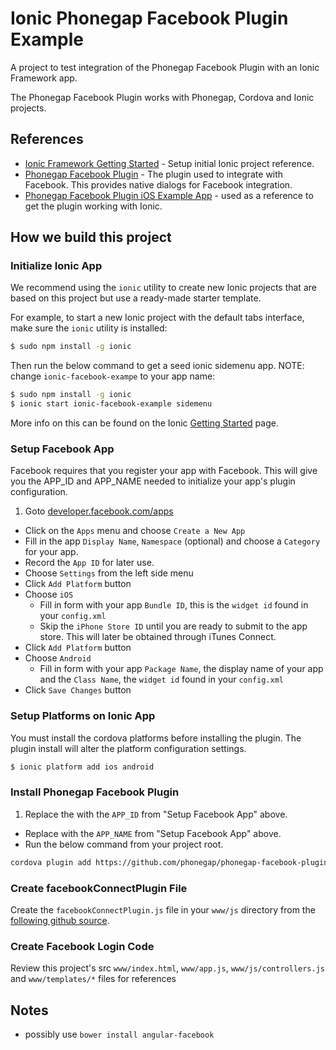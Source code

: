 # Ionic Phonegap Facebook Plugin Example

A project to test integration of the Phonegap Facebook Plugin with an Ionic Framework app.

The Phonegap Facebook Plugin works with Phonegap, Cordova and Ionic projects.

## References

* [Ionic Framework Getting Started](http://ionicframework.com/getting-started/) - Setup initial Ionic project reference.
* [Phonegap Facebook Plugin](https://github.com/Wizcorp/phonegap-facebook-plugin) - The plugin used to integrate with Facebook. This provides native dialogs for Facebook integration.
* [Phonegap Facebook Plugin iOS Example App](https://github.com/Wizcorp/phonegap-facebook-plugin/tree/master/platforms/ios) - used as a reference to get the plugin working with Ionic.


## How we build this project

### Initialize Ionic App

We recommend using the `ionic` utility to create new Ionic projects that are based on this project but use a ready-made starter template.

For example, to start a new Ionic project with the default tabs interface, make sure the `ionic` utility is installed:

```bash
$ sudo npm install -g ionic
```

Then run the below command to get a seed ionic sidemenu app. NOTE: change `ionic-facebook-exampe` to your app name:

```bash
$ sudo npm install -g ionic
$ ionic start ionic-facebook-example sidemenu
```

More info on this can be found on the Ionic [Getting Started](http://ionicframework.com/getting-started) page.

### Setup Facebook App

Facebook requires that you register your app with Facebook. This will give you the APP_ID and APP_NAME needed to initialize
your app's plugin configuration.

1. Goto [developer.facebook.com/apps](http://developers.facebook.com/apps)
* Click on the `Apps` menu and choose `Create a New App`
* Fill in the app `Display Name`, `Namespace` (optional) and choose a `Category` for your app.
* Record the `App ID` for later use.
* Choose `Settings` from the left side menu
* Click `Add Platform` button
* Choose `iOS`
  * Fill in form with your app `Bundle ID`, this is the `widget id` found in your `config.xml`
  * Skip the `iPhone Store ID` until you are ready to submit to the app store. This will later be obtained through iTunes Connect.
* Click `Add Platform` button
* Choose `Android`
  * Fill in form with your app `Package Name`, the display name of your app and the `Class Name`, the `widget id` found in your `config.xml`
* Click `Save Changes` button


### Setup Platforms on Ionic App

You must install the cordova platforms before installing the plugin. The plugin install will alter the platform configuration settings.

```bash
$ ionic platform add ios android
```

### Install Phonegap Facebook Plugin

1. Replace the <YOUR-FACEBOOK-APP-ID> with the `APP_ID` from "Setup Facebook App" above.
* Replace <YOUR-FACEBOOK-APP-NAME> with the `APP_NAME` from "Setup Facebook App" above.
* Run the below command from your project root.

```bash
cordova plugin add https://github.com/phonegap/phonegap-facebook-plugin --variable APP_ID=<YOUR-FACEBOOK-APP-ID> --variable APP_NAME=<YOUR-FACEBOOK-APP-NAME>
```

### Create facebookConnectPlugin File

Create the `facebookConnectPlugin.js` file in your `www/js` directory from the [following github source](https://raw.githubusercontent.com/Wizcorp/phonegap-facebook-plugin/master/www/js/facebookConnectPlugin.js).


### Create Facebook Login Code

Review this project's src `www/index.html`, `www/app.js`, `www/js/controllers.js` and `www/templates/*` files for references

## Notes

* possibly use `bower install angular-facebook`
